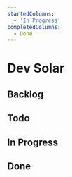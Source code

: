 ```yaml
---
startedColumns:
  - 'In Progress'
completedColumns:
  - Done
---
```


# Dev Solar

## Backlog

## Todo

## In Progress

## Done
